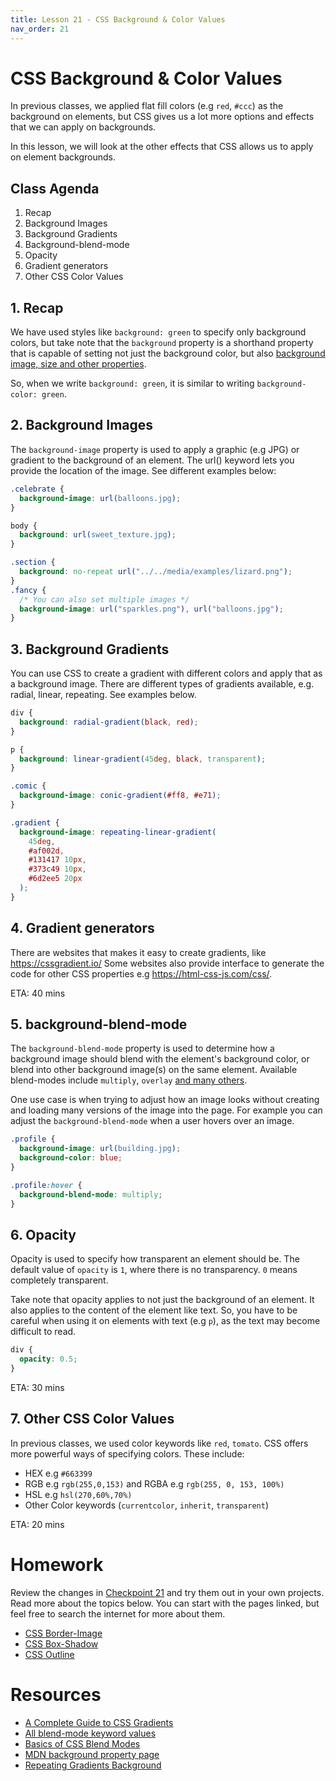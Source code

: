 ```yaml
---
title: Lesson 21 - CSS Background & Color Values
nav_order: 21
---
```


# CSS Background & Color Values

In previous classes, we applied flat fill colors (e.g `red`, `#ccc`) as the background on elements,
but CSS gives us a lot more options and effects that we can apply on backgrounds.

In this lesson, we will look at the other effects that CSS allows us to apply on element backgrounds.

## Class Agenda

1. Recap
1. Background Images
1. Background Gradients
1. Background-blend-mode
1. Opacity
1. Gradient generators
1. Other CSS Color Values

## 1. Recap

We have used styles like `background: green` to specify only background colors, but take note that
the `background` property is a shorthand property that is capable of setting not just
the background color, but also [background image, size and other properties](https://developer.mozilla.org/en-US/docs/Web/CSS/background#constituent_properties).

So, when we write `background: green`, it is similar to writing `background-color: green`.

## 2. Background Images

The `background-image` property is used to apply a graphic (e.g JPG) or gradient to the background of an element.
The url() keyword lets you provide the location of the image. See different examples below:

```css
.celebrate {
  background-image: url(balloons.jpg);
}

body {
  background: url(sweet_texture.jpg);
}

.section {
  background: no-repeat url("../../media/examples/lizard.png");
}
.fancy {
  /* You can also set multiple images */
  background-image: url("sparkles.png"), url("balloons.jpg");
}
```

## 3. Background Gradients

You can use CSS to create a gradient with different colors and apply that as a background image.
There are different types of gradients available, e.g. radial, linear, repeating. See examples below.

```css
div {
  background: radial-gradient(black, red);
}

p {
  background: linear-gradient(45deg, black, transparent);
}

.comic {
  background-image: conic-gradient(#ff8, #e71);
}

.gradient {
  background-image: repeating-linear-gradient(
    45deg,
    #af002d,
    #131417 10px,
    #373c49 10px,
    #6d2ee5 20px
  );
}
```

## 4. Gradient generators

There are websites that makes it easy to create gradients, like <https://cssgradient.io/>
Some websites also provide interface to generate the code for other CSS properties e.g <https://html-css-js.com/css/>.

ETA: 40 mins

## 5. background-blend-mode

The `background-blend-mode` property is used to determine how a background image should blend with
the element's background color, or blend into other background image(s) on the same element. Available blend-modes include
`multiply`, `overlay` [and many others](https://developer.mozilla.org/en-US/docs/Web/CSS/blend-mode).

One use case is when trying to adjust how an image looks without creating and loading many versions of the image into the page. For example you can adjust the `background-blend-mode` when a user hovers over an image.

```css
.profile {
  background-image: url(building.jpg);
  background-color: blue;
}

.profile:hover {
  background-blend-mode: multiply;
}
```

## 6. Opacity

Opacity is used to specify how transparent an element should be.
The default value of `opacity` is `1`, where there is no transparency.
`0` means completely transparent.

Take note that opacity applies to not just the background of an element.
It also applies to the content of the element like text. So, you have to be careful when using it on elements with text (e.g `p`), as the text may become difficult to read.

```css
div {
  opacity: 0.5;
}
```

ETA: 30 mins

## 7. Other CSS Color Values

In previous classes, we used color keywords like `red`, `tomato`. CSS offers more powerful ways of specifying colors. These include:

- HEX e.g `#663399`
- RGB e.g `rgb(255,0,153)` and RGBA e.g `rgb(255, 0, 153, 100%)`
- HSL e.g `hsl(270,60%,70%)`
- Other Color keywords (`currentcolor`, `inherit`, `transparent`)

ETA: 20 mins

# Homework
Review the changes in [Checkpoint 21](https://github.com/ReDI-School/nrw-html-and-css-2021-spring/tree/checkpoint21/checkpoint) and try them out in your own projects.
Read more about the topics below. You can start with the pages linked, but feel free to search the internet for more about them.

- [CSS Border-Image](https://www.w3schools.com/css/css3_border_images.asp)
- [CSS Box-Shadow](https://developer.mozilla.org/en-US/docs/Web/CSS/box-shadow)
- [CSS Outline](https://www.w3schools.com/css/css_outline.asp)

# Resources

- [A Complete Guide to CSS Gradients](https://css-tricks.com/a-complete-guide-to-css-gradients/)
- [All blend-mode keyword values](https://developer.mozilla.org/en-US/docs/Web/CSS/blend-mode)
- [Basics of CSS Blend Modes](https://css-tricks.com/basics-css-blend-modes/)
- [MDN background property page](https://developer.mozilla.org/en-US/docs/Web/CSS/background)
- [Repeating Gradients Background](https://www.youtube.com/watch?v=muE2B0Zylbw)
